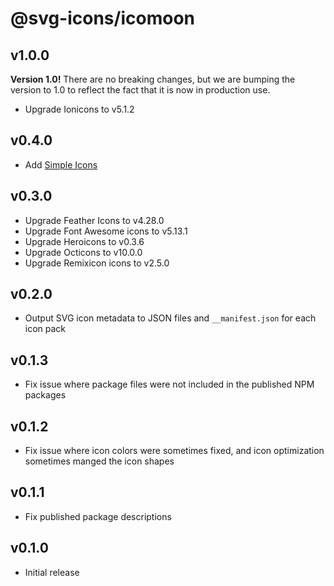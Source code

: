 # @svg-icons/icomoon

## v1.0.0

**Version 1.0!** There are no breaking changes, but we are bumping the version to 1.0 to reflect the fact that it is now in production use.

- Upgrade Ionicons to v5.1.2

## v0.4.0

- Add [Simple Icons](https://github.com/simple-icons/simple-icons)

## v0.3.0

- Upgrade Feather Icons to v4.28.0
- Upgrade Font Awesome icons to v5.13.1
- Upgrade Heroicons to v0.3.6
- Upgrade Octicons to v10.0.0
- Upgrade Remixicon icons to v2.5.0

## v0.2.0

- Output SVG icon metadata to JSON files and `__manifest.json` for each icon pack

## v0.1.3

- Fix issue where package files were not included in the published NPM packages

## v0.1.2

- Fix issue where icon colors were sometimes fixed, and icon optimization sometimes manged the icon shapes

## v0.1.1

- Fix published package descriptions

## v0.1.0

- Initial release
